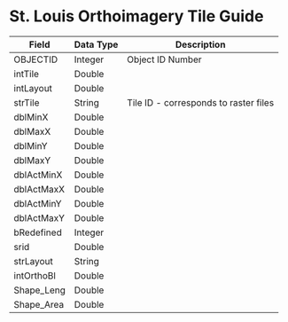 # St. Louis Orthoimagery Tile Guide


| Field  | Data Type | Description |
| ------------- | ------------- | ------------- |
| OBJECTID  | Integer  | Object ID Number  |
| intTile  | Double |   |
| intLayout | Double  |   |
| strTile  | String  | Tile ID - corresponds to raster files  |
| dblMinX  | Double  |   |
| dblMaxX  | Double  |   |
| dblMinY  | Double  |   |
| dblMaxY  | Double  |   |
| dblActMinX  | Double  |   |
| dblActMaxX  | Double  |   |
| dblActMinY  | Double  |   |
| dblActMaxY  | Double  |   |
| bRedefined | Integer  |   |
| srid | Double  |   |
| strLayout | String  |   |
| intOrthoBl | Double  |   |
| Shape_Leng | Double  |   |
| Shape_Area | Double  |   |
